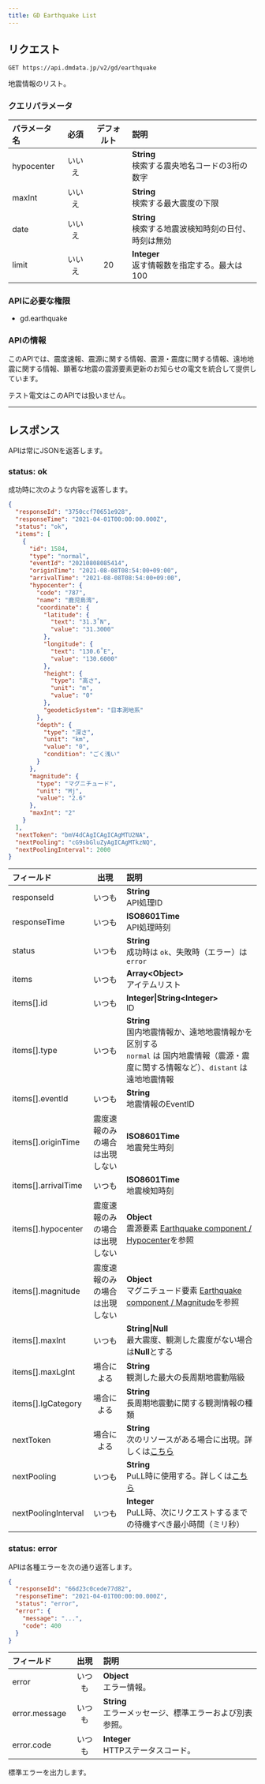 ```yaml
---
title: GD Earthquake List
---
```


## リクエスト

`GET https://api.dmdata.jp/v2/gd/earthquake`

地震情報のリスト。

### クエリパラメータ
| パラメータ名     | 必須  | デフォルト | 説明                                    |
|:-----------|:---:|:-----:|:--------------------------------------|
| hypocenter | いいえ |       | **String** <br/> 検索する震央地名コードの3桁の数字    |
| maxInt     | いいえ |       | **String** <br/> 検索する最大震度の下限          |
| date       | いいえ |       | **String** <br/> 検索する地震波検知時刻の日付、時刻は無効 |
| limit      | いいえ |  20   | **Integer** <br/> 返す情報数を指定する。最大は100   |

### APIに必要な権限
* gd.earthquake

### APIの情報

このAPIでは、震度速報、震源に関する情報、震源・震度に関する情報、遠地地震に関する情報、顕著な地震の震源要素更新のお知らせの電文を統合して提供しています。

テスト電文はこのAPIでは扱いません。

---

## レスポンス
APIは常にJSONを返答します。

### status: ok
成功時に次のような内容を返答します。

```json
{
  "responseId": "3750ccf70651e928",
  "responseTime": "2021-04-01T00:00:00.000Z",
  "status": "ok",
  "items": [
    {
      "id": 1584,
      "type": "normal",
      "eventId": "20210808085414",
      "originTime": "2021-08-08T08:54:00+09:00",
      "arrivalTime": "2021-08-08T08:54:00+09:00",
      "hypocenter": {
        "code": "787",
        "name": "鹿児島湾",
        "coordinate": {
          "latitude": {
            "text": "31.3˚N",
            "value": "31.3000"
          },
          "longitude": {
            "text": "130.6˚E",
            "value": "130.6000"
          },
          "height": {
            "type": "高さ",
            "unit": "m",
            "value": "0"
          },
          "geodeticSystem": "日本測地系"
        },
        "depth": {
          "type": "深さ",
          "unit": "km",
          "value": "0",
          "condition": "ごく浅い"
        }
      },
      "magnitude": {
        "type": "マグニチュード",
        "unit": "Mj",
        "value": "2.6"
      },
      "maxInt": "2"
    }
  ],
  "nextToken": "bmV4dCAgICAgICAgMTU2NA",
  "nextPooling": "cG9sbGluZyAgICAgMTkzNQ",
  "nextPoolingInterval": 2000
}
```

| フィールド                |       出現        | 説明                                                                                                                         |
|:---------------------|:---------------:|:---------------------------------------------------------------------------------------------------------------------------|
| responseId           |       いつも       | **String** <br/> API処理ID                                                                                                   |
| responseTime         |       いつも       | **ISO8601Time** <br/> API処理時刻                                                                                              |
| status               |       いつも       | **String** <br/> 成功時は `ok`、失敗時（エラー）は `error`                                                                               |
| items                |       いつも       | **Array&lt;Object&gt;** <br/> アイテムリスト                                                                                      |
| items[\].id          |       いつも       | **Integer\|String&lt;Integer&gt;** <br/> ID                                                                                |
| items[\].type        |       いつも       | **String** <br/> 国内地震情報か、遠地地震情報かを区別する <br/> `normal` は 国内地震情報（震源・震度に関する情報など）、`distant` は 遠地地震情報                            |
| items[\].eventId     |       いつも       | **String** <br/> 地震情報のEventID                                                                                              |
| items[\].originTime  | 震度速報のみの場合は出現しない | **ISO8601Time** <br/> 地震発生時刻                                                                                               |
| items[\].arrivalTime |       いつも       | **ISO8601Time** <br/> 地震検知時刻                                                                                               |
| items[\].hypocenter  | 震度速報のみの場合は出現しない | **Object** <br/> 震源要素 [Earthquake component / Hypocenter](/docs/reference/conversion/json/component.md#3-hypocenter)を参照    |
| items[\].magnitude   | 震度速報のみの場合は出現しない | **Object** <br/> マグニチュード要素 [Earthquake component / Magnitude](/docs/reference/conversion/json/component.md#4-magnitude)を参照 |
| items[\].maxInt      |       いつも       | **String\|Null** <br/> 最大震度、観測した震度がない場合は**Null**とする                                                                        |
| items[\].maxLgInt    |      場合による      | **String** <br/> 観測した最大の長周期地震動階級                                                                                           |
| items[\].lgCategory  |      場合による      | **String** <br/> 長周期地震動に関する観測情報の種類                                                                                         |
| nextToken            |      場合による      | **String** <br/> 次のリソースがある場合に出現。詳しくは[こちら](/docs/reference/api/v2/index.md#カーソルトークン)                                        |
| nextPooling          |       いつも       | **String** <br/> PuLL時に使用する。詳しくは[こちら](/docs/reference/api/v2/index.md#カーソルトークン)                                            |
| nextPoolingInterval  |       いつも       | **Integer** <br/> PuLL時、次にリクエストするまでの待機すべき最小時間（ミリ秒）                                                                         |

### status: error
APIは各種エラーを次の通り返答します。

```json
{
  "responseId": "66d23c0cede77d82",
  "responseTime": "2021-04-01T00:00:00.000Z",
  "status": "error",
  "error": {
    "message": "...",
    "code": 400
  }
}
```

| フィールド         | 出現  | 説明                                      |
|:--------------|:---:|:----------------------------------------|
| error         | いつも | **Object** <br/> エラー情報。                 |
| error.message | いつも | **String** <br/> エラーメッセージ、標準エラーおよび別表参照。 |
| error.code    | いつも | **Integer** <br/> HTTPステータスコード。         |

標準エラーを出力します。
